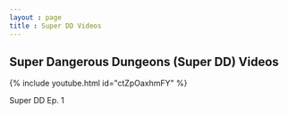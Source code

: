 ```yaml
---
layout : page
title : Super DD Videos
---
```

<h2>Super Dangerous Dungeons (Super DD) Videos</h2>
{% include youtube.html id="ctZpOaxhmFY" %}
<p>Super DD Ep. 1 </p>
